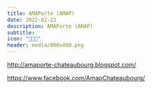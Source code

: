 ```yaml
---
title: AMAPorte (AMAP)
date: 2022-02-22
description: AMAPorte (AMAP)
subtitle:
icon: "👩🏻‍🌾"
header: media/800x400.png
---
```


http://amaporte-chateaubourg.blogspot.com/

https://www.facebook.com/AmapChateaubourg/
